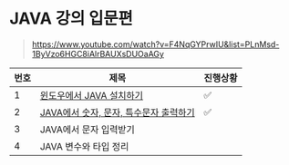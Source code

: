 # JAVA 강의 입문편

> https://www.youtube.com/watch?v=F4NqGYPrwIU&list=PLnMsd-1ByVzo6HGC8iAlrBAUXsDUOaAGy



| 번호 | 제목                                                         | 진행상황           |
| ---- | ------------------------------------------------------------ | ------------------ |
| 1    | [윈도우에서 JAVA 설치하기](윈도우에서-JAVA-설치하기.md)      | :white_check_mark: |
| 2    | [JAVA에서 숫자, 문자, 특수문자 출력하기](숫자-문자-특수문자-출력하기.md) | :white_check_mark: |
| 3    | JAVA에서 문자 입력받기                                       |                    |
| 4    | JAVA 변수와 타입 정리                                        |                    |

